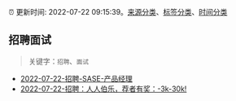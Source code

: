 :alarm_clock: 更新时间: 2022-07-22 09:15:39。[来源分类](../README.md)、[标签分类](../TAGS.md)、[时间分类](../TIMELINE.md)

## 招聘面试


> 关键字：`招聘`、`面试`



- [2022-07-22-招聘-SASE-产品经理](https://www.v2ex.com/t/868049) 
- [2022-07-22-招聘：人人伯乐，荐者有奖：-3k-30k!](https://www.v2ex.com/t/868037) 